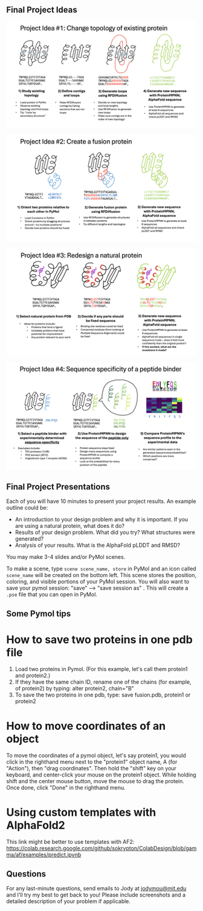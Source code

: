 ## Final Project Ideas


![Proj_1](https://github.com/jmou2/PaviaProteinDesign/blob/main/Final_project/proj_1.png?raw=true)

![Proj_2](https://github.com/jmou2/PaviaProteinDesign/blob/main/Final_project/proj_2.png?raw=true)

![Proj_3](https://github.com/jmou2/PaviaProteinDesign/blob/main/Final_project/proj_3.png?raw=true)

![Proj_4](https://github.com/jmou2/PaviaProteinDesign/blob/main/Final_project/proj_4.png?raw=true)


## Final Project Presentations

Each of you will have 10 minutes to present your project results. An example outline could be:
- An introduction to your design problem and why it is important. If you are using a natural protein, what does it do?
- Results of your design problem. What did you try? What structures were generated?
- Analysis of your results. What is the AlphaFold pLDDT and RMSD?

You may make 3-4 slides and/or PyMol scenes.

To make a scene, type `scene scene_name, store` in PyMol and an icon called `scene_name` will be created on the bottom left. This scene stores the position, coloring, and visible portions of your PyMol session. You will also want to save your pymol session: "save" --> "save session as" . This will create a `.pse` file that you can open in PyMol.

## Some Pymol tips

# How to save two proteins in one pdb file
1. Load two proteins in Pymol. (For this example, let's call them protein1 and protein2.)
2. If they have the same chain ID, rename one of the chains (for example, of protein2) by typing: alter protein2, chain="B"
3. To save the two proteins in one pdb, type: save fusion.pdb, protein1 or protein2

# How to move coordinates of an object
To move the coordinates of a pymol object, let's say protein1, you would click in the righthand menu next to the "protein1" object name, A (for "Action"), then "drag coordinates". Then hold the "shift" key on your keyboard, and center-click your mouse on the protein1 object. While holding shift and the center mouse button, move the mouse to drag the protein. Once done, click "Done" in the righthand menu.

# Using custom templates with AlphaFold2
This link might be better to use templates with AF2: https://colab.research.google.com/github/sokrypton/ColabDesign/blob/gamma/af/examples/predict.ipynb


## Questions
For any last-minute questions, send emails to Jody at jodymou@mit.edu and I'll try my best to get back to you! Please include screenshots and a detailed description of your problem if applicable.
